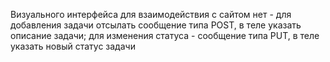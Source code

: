 Визуального интерфейса для взаимодействия с сайтом нет - для добавления задачи отсылать сообщение типа POST, в теле указать описание задачи; для изменения статуса - сообщение типа PUT, в теле указать новый статус задачи
